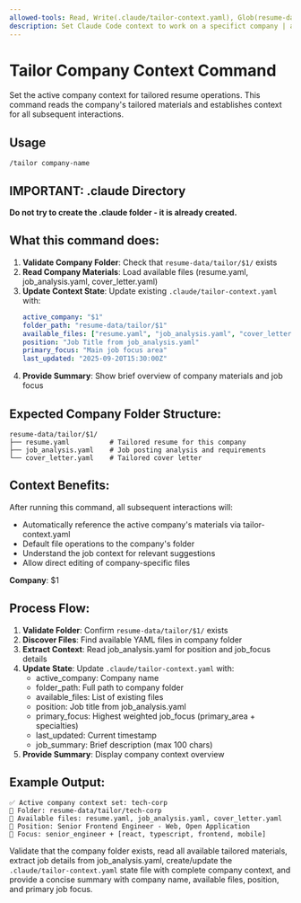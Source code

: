 ```yaml
---
allowed-tools: Read, Write(.claude/tailor-context.yaml), Glob(resume-data/tailor/**)
description: Set Claude Code context to work on a specifict company | argument-hint: company-name
---
```


# Tailor Company Context Command

Set the active company context for tailored resume operations. This command reads the company's tailored materials and establishes context for all subsequent interactions.

## Usage
```
/tailor company-name
```

## IMPORTANT: .claude Directory
**Do not try to create the .claude folder - it is already created.**

## What this command does:

1. **Validate Company Folder**: Check that `resume-data/tailor/$1/` exists
2. **Read Company Materials**: Load available files (resume.yaml, job_analysis.yaml, cover_letter.yaml)
3. **Update Context State**: Update existing `.claude/tailor-context.yaml` with:
   ```yaml
   active_company: "$1"
   folder_path: "resume-data/tailor/$1"
   available_files: ["resume.yaml", "job_analysis.yaml", "cover_letter.yaml"]
   position: "Job Title from job_analysis.yaml"
   primary_focus: "Main job focus area"
   last_updated: "2025-09-20T15:30:00Z"
   ```
4. **Provide Summary**: Show brief overview of company materials and job focus

## Expected Company Folder Structure:
```
resume-data/tailor/$1/
├── resume.yaml          # Tailored resume for this company
├── job_analysis.yaml    # Job posting analysis and requirements
└── cover_letter.yaml    # Tailored cover letter
```

## Context Benefits:
After running this command, all subsequent interactions will:
- Automatically reference the active company's materials via tailor-context.yaml
- Default file operations to the company's folder
- Understand the job context for relevant suggestions
- Allow direct editing of company-specific files

**Company**: $1

## Process Flow:

1. **Validate Folder**: Confirm `resume-data/tailor/$1/` exists
2. **Discover Files**: Find available YAML files in company folder
3. **Extract Context**: Read job_analysis.yaml for position and job_focus details
4. **Update State**: Update `.claude/tailor-context.yaml` with:
   - active_company: Company name
   - folder_path: Full path to company folder
   - available_files: List of existing files
   - position: Job title from job_analysis.yaml
   - primary_focus: Highest weighted job_focus (primary_area + specialties)
   - last_updated: Current timestamp
   - job_summary: Brief description (max 100 chars)
5. **Provide Summary**: Display company context overview

## Example Output:
```
✅ Active company context set: tech-corp
📁 Folder: resume-data/tailor/tech-corp
📄 Available files: resume.yaml, job_analysis.yaml, cover_letter.yaml
🎯 Position: Senior Frontend Engineer - Web, Open Application
🔧 Focus: senior_engineer + [react, typescript, frontend, mobile]
```

Validate that the company folder exists, read all available tailored materials, extract job details from job_analysis.yaml, create/update the `.claude/tailor-context.yaml` state file with complete company context, and provide a concise summary with company name, available files, position, and primary job focus.